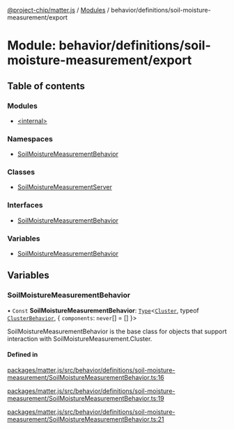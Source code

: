 [@project-chip/matter.js](../README.md) / [Modules](../modules.md) / behavior/definitions/soil-moisture-measurement/export

# Module: behavior/definitions/soil-moisture-measurement/export

## Table of contents

### Modules

- [\<internal\>](behavior_definitions_soil_moisture_measurement_export._internal_.md)

### Namespaces

- [SoilMoistureMeasurementBehavior](behavior_definitions_soil_moisture_measurement_export.SoilMoistureMeasurementBehavior.md)

### Classes

- [SoilMoistureMeasurementServer](../classes/behavior_definitions_soil_moisture_measurement_export.SoilMoistureMeasurementServer.md)

### Interfaces

- [SoilMoistureMeasurementBehavior](../interfaces/behavior_definitions_soil_moisture_measurement_export.SoilMoistureMeasurementBehavior-1.md)

### Variables

- [SoilMoistureMeasurementBehavior](behavior_definitions_soil_moisture_measurement_export.md#soilmoisturemeasurementbehavior)

## Variables

### SoilMoistureMeasurementBehavior

• `Const` **SoilMoistureMeasurementBehavior**: [`Type`](../interfaces/behavior_cluster_export.ClusterBehavior.Type.md)\<[`Cluster`](../interfaces/cluster_export.SoilMoistureMeasurement.Cluster.md), typeof [`ClusterBehavior`](behavior_cluster_export.ClusterBehavior.md), \{ `components`: `never`[] = [] }\>

SoilMoistureMeasurementBehavior is the base class for objects that support interaction with SoilMoistureMeasurement.Cluster.

#### Defined in

[packages/matter.js/src/behavior/definitions/soil-moisture-measurement/SoilMoistureMeasurementBehavior.ts:16](https://github.com/project-chip/matter.js/blob/0c058ae17fdba4c0b89b8b13c309011d51782299/packages/matter.js/src/behavior/definitions/soil-moisture-measurement/SoilMoistureMeasurementBehavior.ts#L16)

[packages/matter.js/src/behavior/definitions/soil-moisture-measurement/SoilMoistureMeasurementBehavior.ts:19](https://github.com/project-chip/matter.js/blob/0c058ae17fdba4c0b89b8b13c309011d51782299/packages/matter.js/src/behavior/definitions/soil-moisture-measurement/SoilMoistureMeasurementBehavior.ts#L19)

[packages/matter.js/src/behavior/definitions/soil-moisture-measurement/SoilMoistureMeasurementBehavior.ts:21](https://github.com/project-chip/matter.js/blob/0c058ae17fdba4c0b89b8b13c309011d51782299/packages/matter.js/src/behavior/definitions/soil-moisture-measurement/SoilMoistureMeasurementBehavior.ts#L21)
